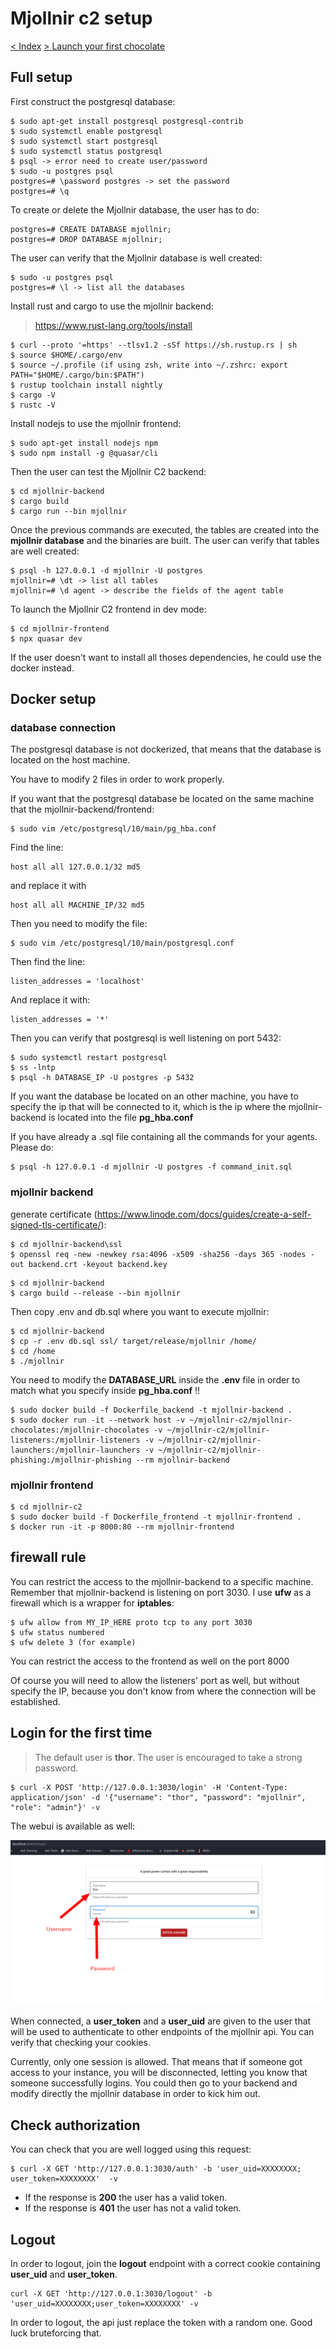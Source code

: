 # Mjollnir c2 setup

[< Index](index.md)
[> Launch your first chocolate](first-chocolate.md)

## Full setup 

First construct the postgresql database:
```
$ sudo apt-get install postgresql postgresql-contrib
$ sudo systemctl enable postgresql
$ sudo systemctl start postgresql
$ sudo systemctl status postgresql
$ psql -> error need to create user/password
$ sudo -u postgres psql
postgres=# \password postgres -> set the password
postgres=# \q
```

To create or delete the Mjollnir database, the user has to do:
```
postgres=# CREATE DATABASE mjollnir;
postgres=# DROP DATABASE mjollnir;
```

The user can verify that the Mjollnir database is well created:
```
$ sudo -u postgres psql
postgres=# \l -> list all the databases
```

Install rust and cargo to use the mjollnir backend:
> https://www.rust-lang.org/tools/install

```
$ curl --proto '=https' --tlsv1.2 -sSf https://sh.rustup.rs | sh
$ source $HOME/.cargo/env
$ source ~/.profile (if using zsh, write into ~/.zshrc: export PATH="$HOME/.cargo/bin:$PATH")
$ rustup toolchain install nightly
$ cargo -V
$ rustc -V
```

Install nodejs to use the mjollnir frontend:
```
$ sudo apt-get install nodejs npm
$ sudo npm install -g @quasar/cli
```

Then the user can test the Mjollnir C2 backend:
```
$ cd mjollnir-backend
$ cargo build
$ cargo run --bin mjollnir
```

Once the previous commands are executed, the tables are created into the **mjollnir database** and the binaries are built. The user can verify that tables are well created:
```
$ psql -h 127.0.0.1 -d mjollnir -U postgres
mjollnir=# \dt -> list all tables
mjollnir=# \d agent -> describe the fields of the agent table
```

To launch the Mjollnir C2 frontend in dev mode:
```
$ cd mjollnir-frontend
$ npx quasar dev
```

If the user doesn't want to install all thoses dependencies, he could use the docker instead.

## Docker setup

### database connection
The postgresql database is not dockerized, that means that the database is located on the host machine.

You have to modify 2 files in order to work properly.

If you want that the postgresql database be located on the same machine that the mjollnir-backend/frontend:
```
$ sudo vim /etc/postgresql/10/main/pg_hba.conf
```

Find the line:
```
host all all 127.0.0.1/32 md5
```

and replace it with 
```
host all all MACHINE_IP/32 md5
```

Then you need to modify the file:
```
$ sudo vim /etc/postgresql/10/main/postgresql.conf
```

Then find the line:
```
listen_addresses = 'localhost'
```

And replace it with:
```
listen_addresses = '*'
```

Then you can verify that postgresql is well listening on port 5432:
```
$ sudo systemctl restart postgresql
$ ss -lntp
$ psql -h DATABASE_IP -U postgres -p 5432
```

If you want the database be located on an other machine, you have to specify the ip that will be connected to it, which is the ip where the mjollnir-backend is located into the file __pg_hba.conf__

If you have already a .sql file containing all the commands for your agents. Please do:
```
$ psql -h 127.0.0.1 -d mjollnir -U postgres -f command_init.sql
```

### mjollnir backend
generate certificate (https://www.linode.com/docs/guides/create-a-self-signed-tls-certificate/):
```
$ cd mjollnir-backend\ssl
$ openssl req -new -newkey rsa:4096 -x509 -sha256 -days 365 -nodes -out backend.crt -keyout backend.key
```

```
$ cd mjollnir-backend
$ cargo build --release --bin mjollnir
```

Then copy .env and db.sql where you want to execute mjollnir:
```
$ cd mjollnir-backend
$ cp -r .env db.sql ssl/ target/release/mjollnir /home/
$ cd /home
$ ./mjollnir
```

You need to modify the __DATABASE_URL__ inside the __.env__ file in order to match what you specify inside __pg_hba.conf__ !!

```
$ sudo docker build -f Dockerfile_backend -t mjollnir-backend .
$ sudo docker run -it --network host -v ~/mjollnir-c2/mjollnir-chocolates:/mjollnir-chocolates -v ~/mjollnir-c2/mjollnir-listeners:/mjollnir-listeners -v ~/mjollnir-c2/mjollnir-launchers:/mjollnir-launchers -v ~/mjollnir-c2/mjollnir-phishing:/mjollnir-phishing --rm mjollnir-backend
```

### mjollnir frontend
```
$ cd mjollnir-c2
$ sudo docker build -f Dockerfile_frontend -t mjollnir-frontend .
$ docker run -it -p 8000:80 --rm mjollnir-frontend
```

## firewall rule

You can restrict the access to the mjollnir-backend to a specific machine. Remember that mjollnir-backend is listening on port 3030. I use __ufw__ as a firewall which is a wrapper for __iptables__:

```
$ ufw allow from MY_IP_HERE proto tcp to any port 3030
$ ufw status numbered
$ ufw delete 3 (for example)
```

You can restrict the access to the frontend as well on the port 8000

Of course you will need to allow the listeners' port as well, but without specify the IP, because you don't know from where the connection will be established.

## Login for the first time

> The default user is  **thor**.
> The user is encouraged to take a strong password.

```
$ curl -X POST 'http://127.0.0.1:3030/login' -H 'Content-Type: application/json' -d '{"username": "thor", "password": "mjollnir", "role": "admin"}' -v
```

The webui is available as well:

![](images/install-mjollnir-c2/login.png)

When connected, a **user_token** and a **user_uid** are given to the user that will be used to authenticate to other endpoints of the mjollnir api. You can verify that checking your cookies. 

Currently, only one session is allowed. That means that if someone got access to your instance, you will be disconnected, letting you know that someone successfully logins. You could then go to your backend and modify directly the mjollnir database in order to kick him out.

## Check authorization

You can check that you are well logged using this request:

```
$ curl -X GET 'http://127.0.0.1:3030/auth' -b 'user_uid=XXXXXXXX; user_token=XXXXXXXX'  -v
```

* If the response is **200** the user has a valid token.
* If the response is **401** the user has not a valid token.

## Logout

In order to logout, join the **logout** endpoint with a correct cookie containing **user_uid** and **user_token**.

```
curl -X GET 'http://127.0.0.1:3030/logout' -b 'user_uid=XXXXXXXX;user_token=XXXXXXXX' -v
```

In order to logout, the api just replace the token with a random one. Good luck bruteforcing that.

